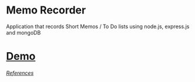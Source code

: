 # Memo Recorder

Application that records Short Memos / To Do lists using node.js, express.js and mongoDB 

# [Demo](https://notes-and-memo-manager.herokuapp.com/notesMemoView)

###### [References](https://www.youtube.com/channel/UCW5YeuERMmlnqo4oq8vwUpg)
